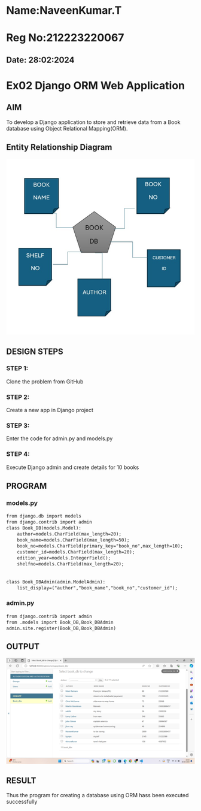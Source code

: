 # Name:NaveenKumar.T
# Reg No:212223220067
## Date: 28:02:2024
# Ex02 Django ORM Web Application
 

## AIM
To develop a Django application to store and retrieve data from a Book database using Object Relational Mapping(ORM).

## Entity Relationship Diagram

![alt text](<WhatsApp Image 2024-03-05 at 05.49.40_68a739b3.jpg>)

## DESIGN STEPS

### STEP 1:
Clone the problem from GitHub

### STEP 2:
Create a new app in Django project

### STEP 3:
Enter the code for admin.py and models.py

### STEP 4:
Execute Django admin and create details for 10 books

## PROGRAM

### models.py
```
from django.db import models
from django.contrib import admin
class Book_DB(models.Model):
	author=models.CharField(max_length=20);
	book_name=models.CharField(max_length=50);
	book_no=models.CharField(primary_key="book_no",max_length=10);
	customer_id=models.CharField(max_length=20);
	edition_year=models.IntegerField();
	shelfno=models.CharField(max_length=20);
	

class Book_DBAdmin(admin.ModelAdmin):
	list_display=("author","book_name","book_no","customer_id");
```
### admin.py
```
from django.contrib import admin
from .models import Book_DB,Book_DBAdmin
admin.site.register(Book_DB,Book_DBAdmin)

```
## OUTPUT

![alt text](<Screenshot (69).png>)

## RESULT
Thus the program for creating a database using ORM hass been executed successfully
	
